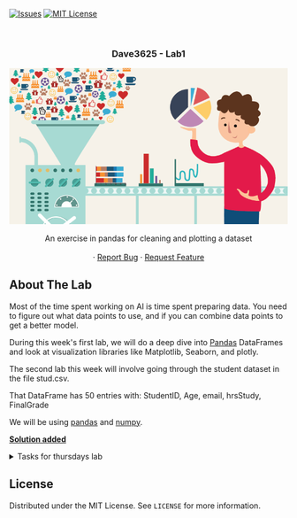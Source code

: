 <!-- PROJECT SHIELDS -->
<!--
*** I'm using markdown "reference style" links for readability.
*** Reference links are enclosed in brackets [ ] instead of parentheses ( ).
*** See the bottom of this document for the declaration of the reference variables
*** for contributors-url, forks-url, etc. This is an optional, concise syntax you may use.
*** https://www.markdownguide.org/basic-syntax/#reference-style-links
-->

[![Issues][issues-shield]][issues-url]
[![MIT License][license-shield]][license-url]




<!-- PROJECT LOGO -->
<br />
<h3 align="center">Dave3625 - Lab1</h3>
<p align="center">
  <a href="https://github.com/DAVE3625/DAVE3625-24H/tree/main/Lab1">
    <img src="img/logo.png" alt="Data wrangling" width="auto" height="auto">
  </a>

  

  <p align="center">
    An exercise in pandas for cleaning and plotting a dataset <br \>
    <br />
    ·
    <a href="https://github.com/DAVE3625/DAVE3625-24H/issues">Report Bug</a>
    ·
    <a href="https://github.com/DAVE3625/DAVE3625-24H/issues">Request Feature</a>
  </p>
</p>


<!-- ABOUT THE LAB -->
## About The Lab
Most of the time spent working on AI is time spent preparing data. You need to figure out what data points to use, and if you can combine data points to get a better model. 

During this week's first lab, we will do a deep dive into [Pandas][Pandas] DataFrames and look at visualization libraries like Matplotlib, Seaborn, and plotly.



The second lab this week will involve going through the student dataset in the file stud.csv. 

That DataFrame has 50 entries with:
StudentID, Age, email, hrsStudy, FinalGrade

We will be using [pandas][pandas-doc] and [numpy][numpy-doc].


**[Solution added][Solution]**
<details>
<summary>Tasks for thursdays lab</summary>

  ## Tasks
  **1. In this lab, you will import the csv file into pandas:**
  
  Hint: 
  ```
  #If you want to use the csv from this git set
  # url = "https://github.com/DAVE3625/DAVE3625-24H/blob/main/Lab1/stud.csv"
  # You can also download the csv and set
  # url="{filepath]/stud.csv"
  df = pd.read_csv(url, sep=',')
  df.head()
  
  ```
  
  
  **2. You will then clean the data set so df.info() produce**
  
  ![dfinfo][dfinfo]
  
  Hint: 
  ```
  df.isna().sum() #show missing values
  df=df.replace(r'^\s*$', np.nan, regex=True) #Replace blank values with np.nan values
  
  df['Column'] = df['Column'].astype(str).astype(int) #Convert from obj to int
  ```
  **3. Then idenify and remove the outliers in the «FinalGrade» column**
  
  Hint : 
  ```
  df["FinalGrade"].plot.box()
  ```
  
  **4. Finally add a column “Grade” where you transform the grade from float to a char:**
  
  [Hint][columns-condition]
  ```
  91 - 100 = A
  81 - 90  = B
  71 - 80  = C
  61 – 70  = D
  51 – 60  = E
     > 50  = F
  ```
  **5. Produce this plot:**
  
  ![barplot]
  
  The dataset is generated with this script and errors added after it's creation:
  ```python
  import random
  print(StudentID,Age,email,hrsStudy,FinalGrade)
  for i in range(50):
     studId ="s" + str(random.randrange(10000,99999,1)) 
     print(str(studId)+","+ str(random.randrange(19,35,1))+",
        "+str(studId+"@oslomet.no"+","+str(random.randint(0, 12)))+","+str(random.randint(20, 100)))
  ```
  
  ## More hints
  
  Due to many questions about pandas and python in general i'll provide some extra hints
  
  **Q: I get an error when running**
  ```python
  df = pd.read_csv(url, sep=',')
  ```
  **A: This might be caused by two different problems**
  1.  Check your imports, for this lab you should consider these imports
  ```python
  #Import modules
  %matplotlib inline
  import pandas as pd
  import numpy as np
  from scipy import stats
  ```
  2.  If you have imported pandas, check that you assign a value to the variable **url**
  
  **Q: I can't convert values to int or float**
  Even after running
  ```python
  df=df.replace(r'^\s*$', np.nan, regex=True)
  ```
  **A: Running the above code only replace whitespace with a nan value**
  
  nan stands for Not a Number, and can not be converted to int or float. The reason we convert missing values to nan is that pandas lets us handle those values quite simple.
  If you want to assign nan's a value, you can use
  ```python
  df["Column"].replace(np.nan, VALUE, inplace=True)
  #Column is a placeholder for the column you want to change. 
  #In this example we have the columns StudentID,Age,email,hrsStudy,FinalGrade
  ```
  After you have replaced the nan values you want, you can drop rows containing nan with:
  ```python
  df.dropna(inplace = True)
  ```
  **Q: df["FinalGrade"].plot.box() don't work**
  
  1.  When running this code I get an error
  2.  The code run, but I can't see a plot
  
  **A:**
  
  1.  If you get an error and your code looks correct, try to reinstall matplotlib.
      Go to your conda prompt (make sure you're in the right env) and write:
      ```
      conda uninstall matplotlib
      conda update
      conda install matplotlib
      ```
      rest the kernel in jupyter notebook and try again
  
  2.  If your code runs, but only produce
  ```
  <matplotlib.axes._subplots.AxesSubplot at 0x7f7cb044f7d0>
  ```
  add 
  ```
  %matplotlib inline
  ````
  in the includes section
  
  **Q: How do I remove outliers?**
  
  **A:**
  Check [kite][kite-outliers] for a hint.
  On this set edit
  ```python
  filtered_entries = (abs_z_scores < 3).all(axis=1)
  #to
  filtered_entries = (abs_z_scores < 3)
  ```
  **Q: Can you provide some tutorials for jupyter and pandas?**
  
  I need some good tutorials to get me started. Can you recommend any?
  
  **A: Yes**
  
  If you are new to jupyter notebook and pandas [this youtube video][jupyter-tutorial] will be useful.
  
  [This site][pandas-tutorial] covers many important aspects of pandas, and I use it often as a reference.

</details>

<!-- LICENSE -->
## License

Distributed under the MIT License. See `LICENSE` for more information.






<!-- MARKDOWN LINKS & IMAGES -->
<!-- https://www.markdownguide.org/basic-syntax/#reference-style-links -->
[issues-shield]: https://img.shields.io/github/issues/umaimehm/Intro_to_AI_2021.svg?style=for-the-badge
[issues-url]: https://github.com/DAVE3625/DAVE3625-24H/issues
[license-shield]: https://img.shields.io/github/license/othneildrew/Best-README-Template.svg?style=for-the-badge
[license-url]: https://github.com/DAVE3625/DAVE3625-24H/blob/main/Lab1/LICENSE

[dfinfo]: img/dfinfo.png
[barplot]: img/barplot.png
[pandas-doc]: https://pandas.pydata.org/docs/reference/index.html#api
[numpy-doc]: https://numpy.org/doc/stable/
[columns-condition]: https://www.dataquest.io/blog/tutorial-add-column-pandas-dataframe-based-on-if-else-condition/
[kite-outliers]: https://www.kite.com/python/answers/how-to-remove-outliers-from-a-pandas-dataframe-in-python/
[pandas-tutorial]: https://github.com/TirendazAcademy/PANDAS-TUTORIAL
[jupyter-tutorial]: https://www.youtube.com/watch?v=vmEHCJofslg
[solution]: Solution.ipynb
[Pandas]: Pandas.ipynb
